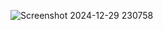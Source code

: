 ![Screenshot 2024-12-29 230758](https://github.com/user-attachments/assets/eae65029-9e96-4f46-ab38-2e2c03cbcda3)
